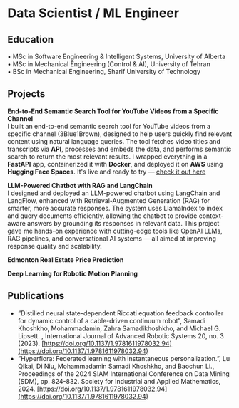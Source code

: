 # Data Scientist / ML Engineer

## Education
• MSc in Software Engineering & Intelligent Systems, University of Alberta\
• MSc in Mechanical Engineering (Control & AI), University of Tehran\
• BSc in Mechanical Engineering, Sharif University of Technology

## Projects
**End-to-End Semantic Search Tool for YouTube Videos from a Specific Channel**\
I built an end-to-end semantic search tool for YouTube videos from a specific channel (3Blue1Brown), designed to help users quickly find relevant content using natural language queries. The tool fetches video titles and transcripts via **API**, processes and embeds the data, and performs semantic search to return the most relevant results. I wrapped everything in a **FastAPI** app, containerized it with **Docker**, and deployed it on **AWS** using **Hugging Face Spaces**. It's live and ready to try — [check it out here](https://huggingface.co/spaces/masamadikh/YouTubeSemanticSearch)

**LLM-Powered Chatbot with RAG and LangChain**\
I designed and deployed an LLM-powered chatbot using LangChain and LangFlow, enhanced with Retrieval-Augmented Generation (RAG) for smarter, more accurate responses. The system uses LlamaIndex to index and query documents efficiently, allowing the chatbot to provide context-aware answers by grounding its responses in relevant data. This project gave me hands-on experience with cutting-edge tools like OpenAI LLMs, RAG pipelines, and conversational AI systems — all aimed at improving response quality and scalability.

**Edmonton Real Estate Price Prediction**

**Deep Learning for Robotic Motion Planning**

## Publications
- ”Distilled neural state-dependent Riccati equation feedback controller for dynamic control of a cable-driven continuum robot”, Samadi Khoshkho, Mohammadamin, Zahra Samadikhoshkho, and Michael G. Lipsett. , International Journal of Advanced Robotic Systems 20, no. 3 (2023). [https://doi.org/10.1137/1.9781611978032.94](https://doi.org/10.1137/1.9781611978032.94)
- ”Hyperflora: Federated learning with instantaneous personalization.”, Lu Qikai, Di Niu, Mohammadamin Samadi Khoshkho, and Baochun Li., Proceedings of the 2024 SIAM International Conference on Data Mining (SDM), pp. 824-832. Society for Industrial and Applied Mathematics, 2024. [https://doi.org/10.1137/1.9781611978032.94](https://doi.org/10.1137/1.9781611978032.94)
